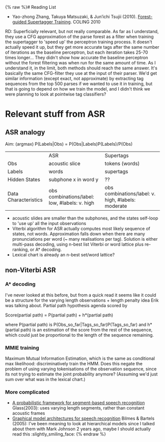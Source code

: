 {% raw %}# Reading List

- Yao-zhong Zhang, Takuya Matsuzaki, & Jun’ichi Tsujii (2010).
[Forest-guided Supertagger
Training](http://www.aclweb.org/anthology/C/C10/C10-1144.pdf).
COLING 2010

RD: Superficially relevant, but not really comparable. As far as I
understand, they use a CFG approximation of the parse forest as a filter
when training the supertagger to 'speed up' the perceptron training
process. It doesn't actually speed it up, but they get more accurate
tags after the same number of iterations as the baseline perceptron, but
each iteration takes 25-70 times longer... They didn't show how accurate
the baseline perceptron without the forest filtering was when run for
the same amount of time. As I understand it, in the limit, both methods
should reach the same answer. It's basically the same CFG-filter they
use at the input of their parser. We'd get similar information (except
exact, not approximate) by extracting tag sequences from the top 500
parses if we wanted to use it in training, but that is going to depend
on how we train the model, and I didn't think we were planning to look
at pointwise tag classifiers?

# Relevant stuff from ASR

## ASR analogy

Aim: (argmax) P(Labels\|Obs) = P(Obs\|Labels)P(Labels)/P(Obs)

|                      |                                                |                                                     |
|----------------------|------------------------------------------------|-----------------------------------------------------|
|                      | ASR                                            | Supertags                                           |
| Obs                  | acoustic slice                                 | tokens (words)                                      |
| Labels               | words                                          | supertags                                           |
| Hidden States        | subphone x in word y                           | ??                                                  |
| Data Characteristics | obs combinations/label: low, \#labels: v. high | obs combinations/label: v. high, \#labels: moderate |

- acoustic slides are smaller than the subphones, and the states
self-loop to 'use up' all the input observations
- Viterbi algorithm for ASR actually computes most likely sequence of
states, not words. Approximation falls down when there are many
pronunciations per word (\~ many realisations per tag). Solution is
either multi-pass decoding, using n-best list Viterbi or word
lattice plus re-ranking, or A\* decoding.
- Lexical chart is already an n-best set/word lattice?

## non-Viterbi ASR

### A\* decoding

I've never looked at this before, but from a quick read it seems like it
could be a structure for the varying length observations + length
penalty idea Erik was talking about. Partial path hypothesis agenda
scored by

Score(partial path) = P(partial path) + h\*(partial path)

where P(partial path) is P(Obs\_so\_far\|Tags\_so\_far)P(Tags\_so\_far)
and h\*(partial path) is an estimation of the score from the rest of the
sequence, which could just be proportional to the length of the sequence
remaining.

### MMIE training

Maximum Mutual Information Estimation, which is the same as conditional
max likelihood: discriminatively train the HMM. Does this negate the
problem of using varying tokenisations of the observation sequence,
since its not trying to estimate the joint probability anymore?
(Assuming we'd just sum over what was in the lexical chart.)

### More complicated

- [A probabilistic framework for segment-based speech
recognition](http://www.sls.csail.mit.edu/sls/publications/2003/glass.csl2003.pdf)
Glass(2003): uses varying length segments, rather than constant
acoustic frames
- [Graphical model architectures for speech
recognition](http://citeseerx.ist.psu.edu/viewdoc/download?doi=10.1.1.80.8512&rep=rep1&type=pdf)
Bilmes & Bartels (2005): I've been meaning to look at hierarchical
models since I talked about them with Mark Johnson 2 years ago,
maybe I should actually read this :slightly\_smiling\_face:
<update date omitted for speed>{% endraw %}